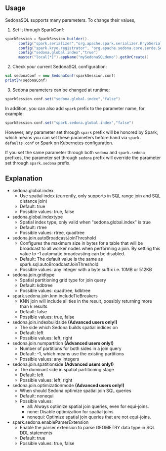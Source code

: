 <!--
 Licensed to the Apache Software Foundation (ASF) under one
 or more contributor license agreements.  See the NOTICE file
 distributed with this work for additional information
 regarding copyright ownership.  The ASF licenses this file
 to you under the Apache License, Version 2.0 (the
 "License"); you may not use this file except in compliance
 with the License.  You may obtain a copy of the License at

   http://www.apache.org/licenses/LICENSE-2.0

 Unless required by applicable law or agreed to in writing,
 software distributed under the License is distributed on an
 "AS IS" BASIS, WITHOUT WARRANTIES OR CONDITIONS OF ANY
 KIND, either express or implied.  See the License for the
 specific language governing permissions and limitations
 under the License.
 -->

## Usage

SedonaSQL supports many parameters. To change their values,

1. Set it through SparkConf:

```scala
sparkSession = SparkSession.builder().
      config("spark.serializer","org.apache.spark.serializer.KryoSerializer").
      config("spark.kryo.registrator", "org.apache.sedona.core.serde.SedonaKryoRegistrator").
      config("sedona.global.index","true")
      master("local[*]").appName("mySedonaSQLdemo").getOrCreate()
```

2. Check your current SedonaSQL configuration:

```scala
val sedonaConf = new SedonaConf(sparkSession.conf)
println(sedonaConf)
```

3. Sedona parameters can be changed at runtime:

```scala
sparkSession.conf.set("sedona.global.index","false")
```

In addition, you can also add `spark` prefix to the parameter name, for example:

```scala
sparkSession.conf.set("spark.sedona.global.index","false")
```

However, any parameter set through `spark` prefix will be honored by Spark, which means you can set these parameters before hand via `spark-defaults.conf` or Spark on Kubernetes configuration.

If you set the same parameter through both `sedona` and `spark.sedona` prefixes, the parameter set through `sedona` prefix will override the parameter set through `spark.sedona` prefix.

## Explanation

- sedona.global.index
  - Use spatial index (currently, only supports in SQL range join and SQL distance join)
  - Default: true
  - Possible values: true, false
- sedona.global.indextype
  - Spatial index type, only valid when "sedona.global.index" is true
  - Default: rtree
  - Possible values: rtree, quadtree
- sedona.join.autoBroadcastJoinThreshold
  - Configures the maximum size in bytes for a table that will be broadcast to all worker nodes when performing a join.
    By setting this value to -1 automatic broadcasting can be disabled.
  - Default: The default value is the same as spark.sql.autoBroadcastJoinThreshold
  - Possible values: any integer with a byte suffix i.e. 10MB or 512KB
- sedona.join.gridtype
  - Spatial partitioning grid type for join query
  - Default: kdbtree
  - Possible values: quadtree, kdbtree
- spark.sedona.join.knn.includeTieBreakers
  - KNN join will include all ties in the result, possibly returning more than k results
  - Default: false
  - Possible values: true, false
- sedona.join.indexbuildside **(Advanced users only!)**
  - The side which Sedona builds spatial indices on
  - Default: left
  - Possible values: left, right
- sedona.join.numpartition **(Advanced users only!)**
  - Number of partitions for both sides in a join query
  - Default: -1, which means use the existing partitions
  - Possible values: any integers
- sedona.join.spatitionside **(Advanced users only!)**
  - The dominant side in spatial partitioning stage
  - Default: left
  - Possible values: left, right
- sedona.join.optimizationmode **(Advanced users only!)**
  - When should Sedona optimize spatial join SQL queries
  - Default: nonequi
  - Possible values:
    - all: Always optimize spatial join queries, even for equi-joins.
    - none: Disable optimization for spatial joins.
    - nonequi: Optimize spatial join queries that are not equi-joins.
- spark.sedona.enableParserExtension
  - Enable the parser extension to parse GEOMETRY data type in SQL DDL statements
  - Default: true
  - Possible values: true, false
